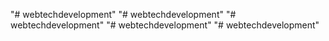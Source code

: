 "# webtechdevelopment" 
"# webtechdevelopment" 
"# webtechdevelopment" 
"# webtechdevelopment" 
"# webtechdevelopment" 
